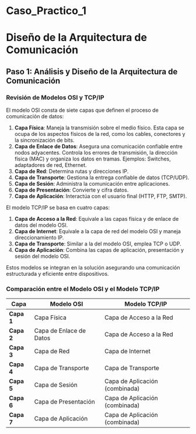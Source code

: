 # Caso_Practico_1

# Diseño de la Arquitectura de Comunicación

## Paso 1: Análisis y Diseño de la Arquitectura de Comunicación

### Revisión de Modelos OSI y TCP/IP

El modelo OSI consta de siete capas que definen el proceso de comunicación de datos:

1. **Capa Física**: Maneja la transmisión sobre el medio físico. Esta capa se ocupa de los aspectos físicos de la red, como los cables, conectores y la sincronización de bits.
2. **Capa de Enlace de Datos**: Asegura una comunicación confiable entre nodos adyacentes. Controla los errores de transmisión, la dirección física (MAC) y organiza los datos en tramas.                         Ejemplos: Switches, adaptadores de red, Ethernet.
3. **Capa de Red**: Determina rutas y direcciones IP. 
4. **Capa de Transporte**: Gestiona la entrega confiable de datos (TCP/UDP).
5. **Capa de Sesión**: Administra la comunicación entre aplicaciones.
6. **Capa de Presentación**: Convierte y cifra datos.
7. **Capa de Aplicación**: Interactúa con el usuario final (HTTP, FTP, SMTP).

El modelo TCP/IP se basa en cuatro capas:

1. **Capa de Acceso a la Red**: Equivale a las capas física y de enlace de datos del modelo OSI.
2. **Capa de Internet**: Equivale a la capa de red del modelo OSI y maneja direccionamiento IP.
3. **Capa de Transporte**: Similar a la del modelo OSI, emplea TCP o UDP.
4. **Capa de Aplicación**: Combina las capas de aplicación, presentación y sesión del modelo OSI.

Estos modelos se integran en la solución asegurando una comunicación estructurada y eficiente entre dispositivos.

### Comparación entre el Modelo OSI y el Modelo TCP/IP

| **Capa**               | **Modelo OSI**                     | **Modelo TCP/IP**                  |
|------------------------|------------------------------------|------------------------------------|
| **Capa 1**              | Capa Física                        | Capa de Acceso a la Red           |
| **Capa 2**              | Capa de Enlace de Datos            | Capa de Acceso a la Red           |
| **Capa 3**              | Capa de Red                        | Capa de Internet                  |
| **Capa 4**              | Capa de Transporte                 | Capa de Transporte                |
| **Capa 5**              | Capa de Sesión                     | Capa de Aplicación (combinada)    |
| **Capa 6**              | Capa de Presentación               | Capa de Aplicación (combinada)    |
| **Capa 7**              | Capa de Aplicación                 | Capa de Aplicación (combinada)    |

